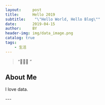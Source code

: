 ```yaml
---
layout:     post
title:      Hello 2019
subtitle:    "\"Hello World, Hello Blog\""
date:       2019-04-15
author:     BY
header-img: img/data_image.png
catalog: true
tags:
    - 生活
---
```


> “🙉🙉🙉 ”


## About Me

I love data.

<p id = "build"></p>
---


